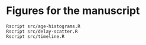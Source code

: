 # Figures for the manuscript

```
Rscript src/age-histograms.R
Rscript src/delay-scatter.R
Rscript src/timeline.R
```
